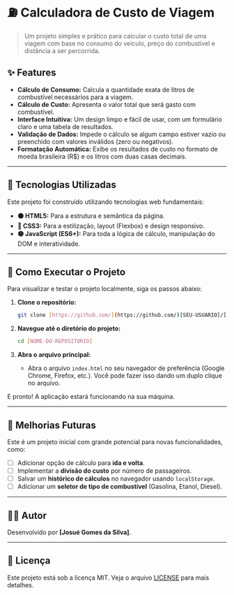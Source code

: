 # ⛽ Calculadora de Custo de Viagem

> Um projeto simples e prático para calcular o custo total de uma viagem com base no consumo do veículo, preço do combustível e distância a ser percorrida.

## ✨ Features

- **Cálculo de Consumo:** Calcula a quantidade exata de litros de combustível necessários para a viagem.
- **Cálculo de Custo:** Apresenta o valor total que será gasto com combustível.
- **Interface Intuitiva:** Um design limpo e fácil de usar, com um formulário claro e uma tabela de resultados.
- **Validação de Dados:** Impede o cálculo se algum campo estiver vazio ou preenchido com valores inválidos (zero ou negativos).
- **Formatação Automática:** Exibe os resultados de custo no formato de moeda brasileira (R$) e os litros com duas casas decimais.

---

## 🚀 Tecnologias Utilizadas

Este projeto foi construído utilizando tecnologias web fundamentais:

-   **🟠 HTML5:** Para a estrutura e semântica da página.
-   **🔵 CSS3:** Para a estilização, layout (Flexbox) e design responsivo.
-   **🟡 JavaScript (ES6+):** Para toda a lógica de cálculo, manipulação do DOM e interatividade.

---

## 📂 Como Executar o Projeto

Para visualizar e testar o projeto localmente, siga os passos abaixo:

1.  **Clone o repositório:**
    ```bash
    git clone [https://github.com/](https://github.com/)[SEU-USUARIO]/[NOME-DO-REPOSITORIO].git
    ```

2.  **Navegue até o diretório do projeto:**
    ```bash
    cd [NOME-DO-REPOSITORIO]
    ```

3.  **Abra o arquivo principal:**
    -   Abra o arquivo `index.html` no seu navegador de preferência (Google Chrome, Firefox, etc.). Você pode fazer isso dando um duplo clique no arquivo.

E pronto! A aplicação estará funcionando na sua máquina.

---

## 📝 Melhorias Futuras

Este é um projeto inicial com grande potencial para novas funcionalidades, como:

-   [ ] Adicionar opção de cálculo para **ida e volta**.
-   [ ] Implementar a **divisão do custo** por número de passageiros.
-   [ ] Salvar um **histórico de cálculos** no navegador usando `localStorage`.
-   [ ] Adicionar um **seletor de tipo de combustível** (Gasolina, Etanol, Diesel).

---

## 👨‍💻 Autor

Desenvolvido por **[Josué Gomes da Silva]**.



---

## 📄 Licença

Este projeto está sob a licença MIT. Veja o arquivo [LICENSE](LICENSE) para mais detalhes.
